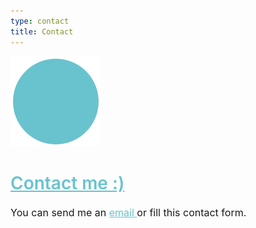 ```yaml
---
type: contact
title: Contact
---
```


<div style="align: center; margin-bottom:4%;">
<img src="/images/send140px.gif" alt="email" >
</div>
<h1> <a style="color: rgb(104, 195, 206); font-weight: 600;" href="mailto:sandra.m.revilla@gmail.com">
Contact me :)</a></h1>

<p style="font-size: 16px; margin-top: 4%;">
You can send me an <a style="color: rgb(104, 195, 206); font-weight: 400;" href="mailto:sandra.m.revilla@gmail.com"> email </a> or fill this contact form. </p>


<script type="text/javascript" defer src="//www.123formbuilder.com/embed/5477594.js" data-role="form" data-default-width="650px"></script>

